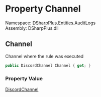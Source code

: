 # Property Channel

Namespace: [DSharpPlus.Entities.AuditLogs](DSharpPlus.Entities.AuditLogs.md)  
Assembly: DSharpPlus.dll

## <a id="DSharpPlus_Entities_AuditLogs_DiscordAuditLogAutoModerationExecutedEntry_Channel"></a>Channel

Channel where the rule was executed

```csharp
public DiscordChannel Channel { get; }
```

### Property Value

[DiscordChannel](DSharpPlus.Entities.DiscordChannel.md)

